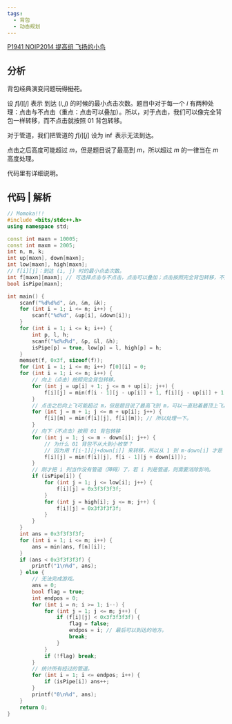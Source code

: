 ```yaml
---
tags:
  - 背包
  - 动态规划
---
```

[P1941 NOIP2014 提高组 飞扬的小鸟](https://www.luogu.com.cn/problem/P1941) 
## 分析

背包经典演变问题~~玩得挺花~~。

设 $f[i][j]$ 表示 到达 $(i, j)$ 的时候的最小点击次数。题目中对于每一个 $i$ 有两种处理：点击与不点击（重点：点击可以叠加）。所以，对于点击，我们可以像完全背包一样转移，而不点击就按照 01 背包转移。

对于管道，我们把管道的 $f[i][j]$ 设为 $\inf$ 表示无法到达。

点击之后高度可能超过 $m$，但是题目说了最高到 $m$，所以超过 $m$ 的一律当在 $m$ 高度处理。

代码里有详细说明。
## 代码 | 解析

```cpp
// Momoka!!!
#include <bits/stdc++.h>
using namespace std;

const int maxn = 10005;
const int maxm = 2005;
int n, m, k;
int up[maxn], down[maxn];
int low[maxn], high[maxn];
// f[i][j]：到达 (i, j) 时的最小点击次数。
int f[maxn][maxm]; // 可选择点击与不点击，点击可以叠加；点击按照完全背包转移，不点击按照 01 背包转移。
bool isPipe[maxn];

int main() {
	scanf("%d%d%d", &n, &m, &k);
	for (int i = 1; i <= n; i++) {
		scanf("%d%d", &up[i], &down[i]);
	}
	for (int i = 1; i <= k; i++) {
		int p, l, h;
		scanf("%d%d%d", &p, &l, &h);
		isPipe[p] = true, low[p] = l, high[p] = h;
	}
	memset(f, 0x3f, sizeof(f));
	for (int i = 1; i <= m; i++) f[0][i] = 0;
	for (int i = 1; i <= n; i++) {
		// 向上（点击）按照完全背包转移。
		for (int j = up[i] + 1; j <= m + up[i]; j++) {
			f[i][j] = min(f[i - 1][j - up[i]] + 1, f[i][j - up[i]] + 1);
		}
		// 点击之后向上飞可能超过 m，但是题目说了最高飞到 m，可以一直贴着最顶上飞。
		for (int j = m + 1; j <= m + up[i]; j++) {
			f[i][m] = min(f[i][j], f[i][m]); // 所以处理一下。
		}
		// 向下（不点击）按照 01 背包转移
		for (int j = 1; j <= m - down[i]; j++) {
			// 为什么 01 背包不从大到小枚举？
			// 因为用 f[i-1][j+down[i]] 来转移，所以从 1 到 m-down[i] 才是 01 背包。
			f[i][j] = min(f[i][j], f[i - 1][j + down[i]]);
		}
		// 刚才把 i 列当作没有管道（障碍）了，若 i 列是管道，则需要消除影响。
		if (isPipe[i]) {
			for (int j = 1; j <= low[i]; j++) {
				f[i][j] = 0x3f3f3f3f;
			}
			for (int j = high[i]; j <= m; j++) {
				f[i][j] = 0x3f3f3f3f;
			}
		}
	}
	int ans = 0x3f3f3f3f;
	for (int i = 1; i <= m; i++) {
		ans = min(ans, f[n][i]);
	}
	if (ans < 0x3f3f3f3f) {
		printf("1\n%d", ans);
	} else {
		// 无法完成游戏。
		ans = 0;
		bool flag = true;
		int endpos = 0;
		for (int i = n; i >= 1; i--) {
			for (int j = 1; j <= m; j++) {
				if (f[i][j] < 0x3f3f3f3f) {
					flag = false;
					endpos = i; // 最后可以到达的地方。
					break;
				}
			}
			if (!flag) break;
		}
		// 统计所有经过的管道。
		for (int i = 1; i <= endpos; i++) {
			if (isPipe[i]) ans++;
		}
		printf("0\n%d", ans);
	}
	return 0;
}
```
